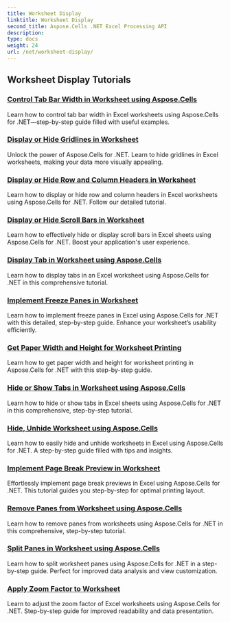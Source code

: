 ```yaml
---
title: Worksheet Display
linktitle: Worksheet Display
second_title: Aspose.Cells .NET Excel Processing API
description: 
type: docs
weight: 24
url: /net/worksheet-display/
---
```


## Worksheet Display Tutorials
### [Control Tab Bar Width in Worksheet using Aspose.Cells](./control-tab-bar-width/)
Learn how to control tab bar width in Excel worksheets using Aspose.Cells for .NET—step-by-step guide filled with useful examples.
### [Display or Hide Gridlines in Worksheet](./display-hide-gridlines/)
Unlock the power of Aspose.Cells for .NET. Learn to hide gridlines in Excel worksheets, making your data more visually appealing.
### [Display or Hide Row and Column Headers in Worksheet](./display-hide-row-column-headers/)
Learn how to display or hide row and column headers in Excel worksheets using Aspose.Cells for .NET. Follow our detailed tutorial.
### [Display or Hide Scroll Bars in Worksheet](./display-hide-scroll-bars/)
Learn how to effectively hide or display scroll bars in Excel sheets using Aspose.Cells for .NET. Boost your application's user experience.
### [Display Tab in Worksheet using Aspose.Cells](./display-tab/)
Learn how to display tabs in an Excel worksheet using Aspose.Cells for .NET in this comprehensive tutorial.
### [Implement Freeze Panes in Worksheet](./implement-freeze-panes/)
Learn how to implement freeze panes in Excel using Aspose.Cells for .NET with this detailed, step-by-step guide. Enhance your worksheet’s usability efficiently.
### [Get Paper Width and Height for Worksheet Printing](./get-paper-width-height/)
Learn how to get paper width and height for worksheet printing in Aspose.Cells for .NET with this step-by-step guide.
### [Hide or Show Tabs in Worksheet using Aspose.Cells](./hide-or-show-tabs/)
Learn how to hide or show tabs in Excel sheets using Aspose.Cells for .NET in this comprehensive, step-by-step tutorial.
### [Hide, Unhide Worksheet using Aspose.Cells](./hide-unhide-worksheet/)
Learn how to easily hide and unhide worksheets in Excel using Aspose.Cells for .NET. A step-by-step guide filled with tips and insights.
### [Implement Page Break Preview in Worksheet](./implement-page-break-preview/)
Effortlessly implement page break previews in Excel using Aspose.Cells for .NET. This tutorial guides you step-by-step for optimal printing layout.
### [Remove Panes from Worksheet using Aspose.Cells](./remove-panes/)
Learn how to remove panes from worksheets using Aspose.Cells for .NET in this comprehensive, step-by-step tutorial.
### [Split Panes in Worksheet using Aspose.Cells](./split-panes/)
Learn how to split worksheet panes using Aspose.Cells for .NET in a step-by-step guide. Perfect for improved data analysis and view customization.
### [Apply Zoom Factor to Worksheet](./apply-zoom-factor/)
Learn to adjust the zoom factor of Excel worksheets using Aspose.Cells for .NET. Step-by-step guide for improved readability and data presentation.